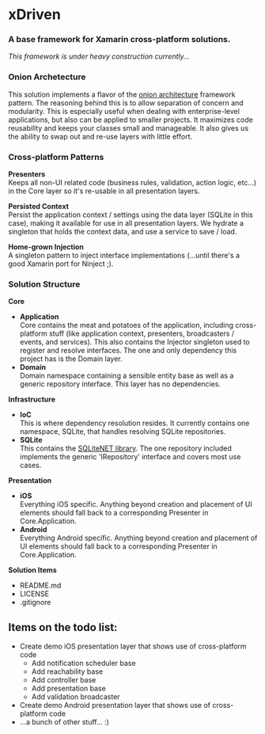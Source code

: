 # xDriven #
### A base framework for Xamarin cross-platform solutions. ###

*This framework is under heavy construction currently...*

### Onion Archetecture
This solution implements a flavor of the [onion architecture](http://www.develop.com/onionarchitecture "Onion Architecture") framework pattern. 
The reasoning behind this is to allow separation of concern and modularity. This is especially useful when dealing with 
enterprise-level applications, but also can be applied to smaller projects. It maximizes code reusability and keeps your classes small and 
manageable. It also gives us the ability to swap out and re-use layers with little effort.

### Cross-platform Patterns
**Presenters**  
Keeps all non-UI related code (business rules, validation, action logic, etc...) in the Core layer so it's re-usable in all presentation layers.

**Persisted Context**  
Persist the application context / settings using the data layer (SQLite in this case), making it available for use in all presentation layers. 
We hydrate a singleton that holds the context data, and use a service to save / load.

**Home-grown Injection**  
A singleton pattern to inject interface implementations (...until there's a good Xamarin port for Ninject ;).

### Solution Structure
**Core**

* **Application**  
Core contains the meat and potatoes of the application, including cross-platform stuff (like application context, presenters, 
broadcasters / events, and services). This also contains the Injector singleton used to register and resolve interfaces. The one and only 
dependency this project has is the Domain layer.
* **Domain**  
Domain namespace containing a sensible entity base as well as a generic repository interface. This layer has no dependencies.

**Infrastructure**
* **IoC**  
This is where dependency resolution resides. It currently contains one namespace, SQLite, that handles resolving 
SQLite repositories.
* **SQLite**  
This contains the [SQLiteNET library](http://docs.xamarin.com/recipes/ios/data/sqlite/create_a_database_with_sqlitenet/ "SQLiteNET"). 
The one repository included implements the generic 'IRepository' interface and covers most use cases.

**Presentation**
* **iOS**  
Everything iOS specific. Anything beyond creation and placement of UI elements should fall back to a corresponding Presenter in Core.Application.
* **Android**  
Everything Android specific. Anything beyond creation and placement of UI elements should fall back to a corresponding Presenter in Core.Application.

**Solution Items**
* README.md
* LICENSE
* .gitignore


## Items on the todo list:
* Create demo iOS presentation layer that shows use of cross-platform code  
	- Add notification scheduler base  
	- Add reachability base  
	- Add controller base  
	- Add presentation base  
	- Add validation broadcaster
* Create demo Android presentation layer that shows use of cross-platform code
* ...a bunch of other stuff... :)

